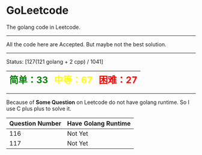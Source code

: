 # GoLeetcode
The golang code in Leetcode.

-----

All the code here are Accepted. But maybe not the best solution.

-----
Status: [127(121 golang + 2 cpp) / 1041]

| <font color=green size=5>简单：33</font> | <font color=yellow size=5>中等：67</font> | <font color=red size=5>困难：27</font> |
| ----------------------------------------|------------------------------------------|---------------------------------------|

-----

Because of **Some Question** on Leetcode do not have golang runtime. So I use C plus plus to solve it.

| Question Number | Have Golang Runtime |
| --------------- | ------------------- |
| 116 | Not Yet |
| 117 | Not Yet |

